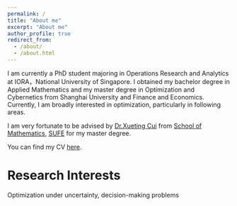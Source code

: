 ```yaml
---
permalink: /
title: "About me"
excerpt: "About me"
author_profile: true
redirect_from: 
  - /about/
  - /about.html
---
```


I am currently a PhD student majoring in Operations Research and Analytics at IORA，National University of Singapore. I obtained my bachelor degree in Applied Mathematics and my master degree in Optimization and Cybernetics from Shanghai University and Finance and Economics. Currently, I am broadly interested in optimization, particularly in following areas. 

I am very fortunate to be advised by [Dr.Xueting Cui](https://math.sufe.edu.cn/aa/a0/c2019a43680/page.htm) from [School of Mathematics](https://math.sufe.edu.cn/), [SUFE](https://www.sufe.edu.cn/) for my master degree. 

You can find my CV [here](../files/cv_WenyuWang.pdf).

Research Interests
======
Optimization under uncertainty, decision-making problems
